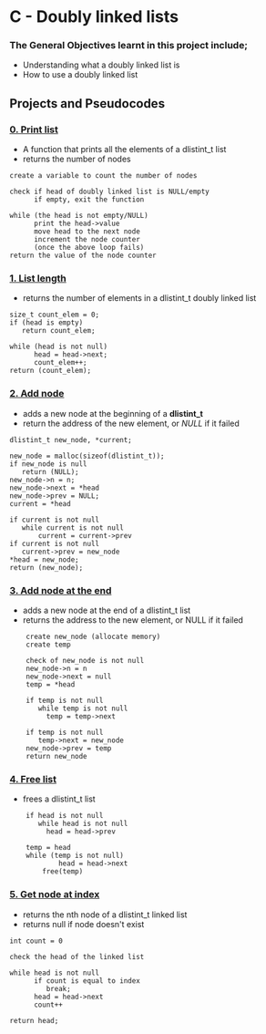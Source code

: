 # C - Doubly linked lists

### The General Objectives learnt in this project include;
- Understanding what a doubly linked list is
- How to use a doubly linked list

## Projects and Pseudocodes

### [0. Print list](./0-print_dlistint.c)
- A function that prints all the elements of a dlistint_t list
- returns the number of nodes

```
create a variable to count the number of nodes

check if head of doubly linked list is NULL/empty
      if empty, exit the function

while (the head is not empty/NULL)
      print the head->value
      move head to the next node
      increment the node counter
      (once the above loop fails)
return the value of the node counter
```

### [1. List length](./1-dlistint_len.c)
- returns the number of elements in a dlistint_t doubly linked list

```
size_t count_elem = 0;
if (head is empty)
   return count_elem;

while (head is not null)
      head = head->next;
      count_elem++;
return (count_elem);
```

### [2. Add node](./2-add_dnodeint.c)
- adds a new node at the beginning of a **dlistint_t**
- return the address of the new element, or *NULL* if it failed

```
dlistint_t new_node, *current;

new_node = malloc(sizeof(dlistint_t));
if new_node is null
   return (NULL);
new_node->n = n;
new_node->next = *head
new_node->prev = NULL;
current = *head

if current is not null
   while current is not null
   	   current = current->prev    
if current is not null
   current->prev = new_node
*head = new_node;
return (new_node);
```

### [3. Add node at the end](./3-add_dnodeint_end.c)
- adds a new node at the end of a dlistint_t list
- returns the address to the new element, or NULL if it failed

```
	create new_node (allocate memory)
	create temp

	check of new_node is not null
	new_node->n = n
	new_node->next = null
	temp = *head

	if temp is not null
	   while temp is not null
	   	 temp = temp->next

	if temp is not null
	   temp->next = new_node
	new_node->prev = temp
	return new_node
```

### [4. Free list](./4-freedlistint.c)
- frees a dlistint_t list
```
	if head is not null
	   while head is not null
	   	 head = head->prev

	temp = head
	while (temp is not null)
	      	head = head->next
		free(temp)
```

### [5. Get node at index](./5-get_dnodeint.c)
- returns the nth node of a dlistint_t linked list
- returns null if node doesn't exist

```
int count = 0

check the head of the linked list

while head is not null
      if count is equal to index
      	 break;
      head = head->next
      count++

return head;
```
